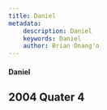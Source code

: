 ```yaml
---
title: Daniel
metadata:
    description: Daniel
    keywords: Daniel
    author: Brian Onang'o
---
```


#### Daniel

## 2004 Quater 4
